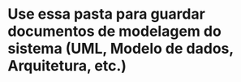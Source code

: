 # Use essa pasta para guardar documentos de modelagem do sistema (UML, Modelo de dados, Arquitetura, etc.)
